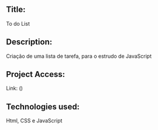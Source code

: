 ## Title:

To do List

## Description:

Criação de uma lista de tarefa, para o estrudo de JavaScript

## Project Access:

Link: ()

## Technologies used:

Html, CSS e JavaScript
